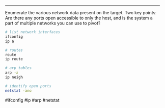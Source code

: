 -- -
Enumerate the various network data present on the target. Two key points: Are there any ports open accessible to only the host, and is the system a part of multiple networks you can use to pivot?
```bash
# list network interfaces
ifconfig
ip a

# routes
route
ip route

# arp tables
arp -a 
ip neigh

# identify open ports
netstat -ano
```
#ifconfig #ip #arp #netstat 